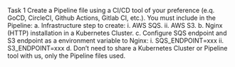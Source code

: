 Task 1
Create a Pipeline file using a CI/CD tool of your preference (e.q. GoCD, CircleCI,
Github Actions, Gitlab CI, etc.). You must include in the Pipeline:
a. Infrastructure step to create:
i. AWS SQS.
ii. AWS S3.
b. Nginx (HTTP) installation in a Kubernetes Cluster.
c. Configure SQS endpoint and S3 endpoint as a environment variable to Nginx:
i. SQS_ENDPOINT=xxx
ii. S3_ENDPOINT=xxx
d. Don’t need to share a Kubernetes Cluster or Pipeline tool with us, only the
Pipeline files used.